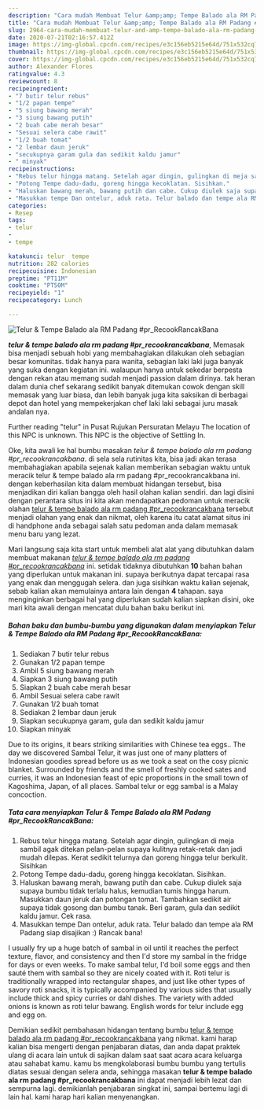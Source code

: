 ```yaml
---
description: "Cara mudah Membuat Telur &amp;amp; Tempe Balado ala RM Padang #pr_RecookRancakBana Lezat"
title: "Cara mudah Membuat Telur &amp;amp; Tempe Balado ala RM Padang #pr_RecookRancakBana Lezat"
slug: 2964-cara-mudah-membuat-telur-and-amp-tempe-balado-ala-rm-padang-pr-recookrancakbana-lezat
date: 2020-07-21T02:16:57.412Z
image: https://img-global.cpcdn.com/recipes/e3c156eb5215e64d/751x532cq70/telur-tempe-balado-ala-rm-padang-pr_recookrancakbana-foto-resep-utama.jpg
thumbnail: https://img-global.cpcdn.com/recipes/e3c156eb5215e64d/751x532cq70/telur-tempe-balado-ala-rm-padang-pr_recookrancakbana-foto-resep-utama.jpg
cover: https://img-global.cpcdn.com/recipes/e3c156eb5215e64d/751x532cq70/telur-tempe-balado-ala-rm-padang-pr_recookrancakbana-foto-resep-utama.jpg
author: Alexander Flores
ratingvalue: 4.3
reviewcount: 8
recipeingredient:
- "7 butir telur rebus"
- "1/2 papan tempe"
- "5 siung bawang merah"
- "3 siung bawang putih"
- "2 buah cabe merah besar"
- "Sesuai selera cabe rawit"
- "1/2 buah tomat"
- "2 lembar daun jeruk"
- "secukupnya garam gula dan sedikit kaldu jamur"
- " minyak"
recipeinstructions:
- "Rebus telur hingga matang. Setelah agar dingin, gulingkan di meja sambil agak ditekan pelan-pelan supaya kulitnya retak-retak dan jadi mudah dilepas. Kerat sedikit telurnya dan goreng hingga telur berkulit. Sisihkan"
- "Potong Tempe dadu-dadu, goreng hingga kecoklatan. Sisihkan."
- "Haluskan bawang merah, bawang putih dan cabe. Cukup diulek saja supaya bumbu tidak terlalu halus, kemudian tumis hingga harum. Masukkan daun jeruk dan potongan tomat. Tambahkan sedikit air supaya tidak gosong dan bumbu tanak. Beri garam, gula dan sedikit kaldu jamur. Cek rasa."
- "Masukkan tempe Dan ontelur, aduk rata. Telur balado dan tempe ala RM Padang siap disajikan :) Rancak bana!"
categories:
- Resep
tags:
- telur
- 
- tempe

katakunci: telur  tempe 
nutrition: 282 calories
recipecuisine: Indonesian
preptime: "PT11M"
cooktime: "PT50M"
recipeyield: "1"
recipecategory: Lunch

---
```



![Telur &amp; Tempe Balado ala RM Padang #pr_RecookRancakBana](https://img-global.cpcdn.com/recipes/e3c156eb5215e64d/751x532cq70/telur-tempe-balado-ala-rm-padang-pr_recookrancakbana-foto-resep-utama.jpg)

<b><i>telur &amp; tempe balado ala rm padang #pr_recookrancakbana</i></b>, Memasak bisa menjadi sebuah hobi yang membahagiakan dilakukan oleh sebagian besar komunitas. tidak hanya para wanita, sebagian laki laki juga banyak yang suka dengan kegiatan ini. walaupun hanya untuk sekedar berpesta dengan rekan atau memang sudah menjadi passion dalam dirinya. tak heran dalam dunia chef sekarang sedikit banyak ditemukan cowok dengan skill memasak yang luar biasa, dan lebih banyak juga kita saksikan di berbagai depot dan hotel yang mempekerjakan chef laki laki sebagai juru masak andalan nya.

Further reading &#34;telur&#34; in Pusat Rujukan Persuratan Melayu The location of this NPC is unknown. This NPC is the objective of Settling In.

Oke, kita awali ke hal bumbu masakan <i>telur &amp; tempe balado ala rm padang #pr_recookrancakbana</i>. di sela sela rutinitas kita, bisa jadi akan terasa membahagiakan apabila sejenak kalian memberikan sebagian waktu untuk meracik telur &amp; tempe balado ala rm padang #pr_recookrancakbana ini. dengan keberhasilan kita dalam membuat hidangan tersebut, bisa menjadikan diri kalian bangga oleh hasil olahan kalian sendiri. dan lagi disini dengan perantara situs ini kita akan mendapatkan pedoman untuk meracik olahan <u>telur &amp; tempe balado ala rm padang #pr_recookrancakbana</u> tersebut menjadi olahan yang enak dan nikmat, oleh karena itu catat alamat situs ini di handphone anda sebagai salah satu pedoman anda dalam memasak menu baru yang lezat.


Mari langsung saja kita start untuk membeli alat alat yang dibutuhkan dalam membuat makanan <u><i>telur &amp; tempe balado ala rm padang #pr_recookrancakbana</i></u> ini. setidak tidaknya dibutuhkan <b>10</b> bahan bahan yang diperlukan untuk makanan ini. supaya berikutnya dapat tercapai rasa yang enak dan menggugah selera. dan juga sisihkan waktu kalian sejenak, sebab kalian akan memulainya antara lain dengan <b>4</b> tahapan. saya menginginkan berbagai hal yang diperlukan sudah kalian siapkan disini, oke mari kita awali dengan mencatat dulu bahan baku berikut ini.

<!--inarticleads1-->

##### Bahan baku dan bumbu-bumbu yang digunakan dalam menyiapkan Telur &amp; Tempe Balado ala RM Padang #pr_RecookRancakBana:

1. Sediakan 7 butir telur rebus
1. Gunakan 1/2 papan tempe
1. Ambil 5 siung bawang merah
1. Siapkan 3 siung bawang putih
1. Siapkan 2 buah cabe merah besar
1. Ambil Sesuai selera cabe rawit
1. Gunakan 1/2 buah tomat
1. Sediakan 2 lembar daun jeruk
1. Siapkan secukupnya garam, gula dan sedikit kaldu jamur
1. Siapkan  minyak


Due to its origins, it bears striking similarities with Chinese tea eggs.. The day we discovered Sambal Telur, it was just one of many platters of Indonesian goodies spread before us as we took a seat on the cosy picnic blanket. Surrounded by friends and the smell of freshly cooked sates and curries, it was an Indonesian feast of epic proportions in the small town of Kagoshima, Japan, of all places. Sambal telur or egg sambal is a Malay concoction. 

<!--inarticleads2-->

##### Tata cara menyiapkan Telur &amp; Tempe Balado ala RM Padang #pr_RecookRancakBana:

1. Rebus telur hingga matang. Setelah agar dingin, gulingkan di meja sambil agak ditekan pelan-pelan supaya kulitnya retak-retak dan jadi mudah dilepas. Kerat sedikit telurnya dan goreng hingga telur berkulit. Sisihkan
1. Potong Tempe dadu-dadu, goreng hingga kecoklatan. Sisihkan.
1. Haluskan bawang merah, bawang putih dan cabe. Cukup diulek saja supaya bumbu tidak terlalu halus, kemudian tumis hingga harum. Masukkan daun jeruk dan potongan tomat. Tambahkan sedikit air supaya tidak gosong dan bumbu tanak. Beri garam, gula dan sedikit kaldu jamur. Cek rasa.
1. Masukkan tempe Dan ontelur, aduk rata. Telur balado dan tempe ala RM Padang siap disajikan :) Rancak bana!


I usually fry up a huge batch of sambal in oil until it reaches the perfect texture, flavor, and consistency and then I&#39;d store my sambal in the fridge for days or even weeks. To make sambal telur, I&#39;d boil some eggs and then sauté them with sambal so they are nicely coated with it. Roti telur is traditionally wrapped into rectangular shapes, and just like other types of savory roti snacks, it is typically accompanied by various sides that usually include thick and spicy curries or dahl dishes. The variety with added onions is known as roti telur bawang. English words for telur include egg and egg on. 

Demikian sedikit pembahasan hidangan tentang bumbu <u>telur &amp; tempe balado ala rm padang #pr_recookrancakbana</u> yang nikmat. kami harap kalian bisa mengerti dengan penjabaran diatas, dan anda dapat praktek ulang di acara lain untuk di sajikan dalam saat saat acara acara keluarga atau sahabat kamu. kamu bs mengkolaborasi bumbu bumbu yang tertulis diatas sesuai dengan selera anda, sehingga masakan <b>telur &amp; tempe balado ala rm padang #pr_recookrancakbana</b> ini dapat menjadi lebih lezat dan sempurna lagi. demikianlah penjabaran singkat ini, sampai bertemu lagi di lain hal. kami harap hari kalian menyenangkan.
